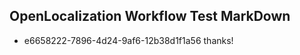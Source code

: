 ## OpenLocalization Workflow Test MarkDown
* e6658222-7896-4d24-9af6-12b38d1f1a56 thanks!

<!--HONumber=Jul16_HO5-->



